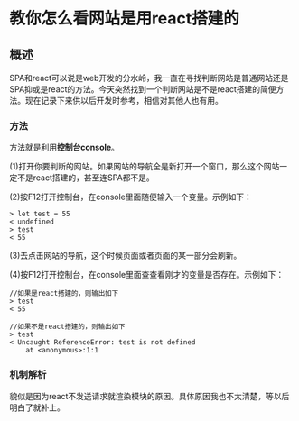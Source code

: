 # 教你怎么看网站是用react搭建的

## 概述

SPA和react可以说是web开发的分水岭，我一直在寻找判断网站是普通网站还是SPA抑或是react的方法。今天突然找到一个判断网站是不是react搭建的简便方法。现在记录下来供以后开发时参考，相信对其他人也有用。

### 方法

方法就是利用**控制台console**。

(1)打开你要判断的网站。如果网站的导航全是新打开一个窗口，那么这个网站一定不是react搭建的，甚至连SPA都不是。

(2)按F12打开控制台，在console里面随便输入一个变量。示例如下：

```
> let test = 55
< undefined
> test
< 55
```

(3)去点击网站的导航，这个时候页面或者页面的某一部分会刷新。

(4)按F12打开控制台，在console里面查查看刚才的变量是否存在。示例如下：

```
//如果是react搭建的，则输出如下
> test
< 55

//如果不是react搭建的，则输出如下
> test
< Uncaught ReferenceError: test is not defined
    at <anonymous>:1:1
```

### 机制解析

貌似是因为react不发送请求就渲染模块的原因。具体原因我也不太清楚，等以后明白了就补上。
